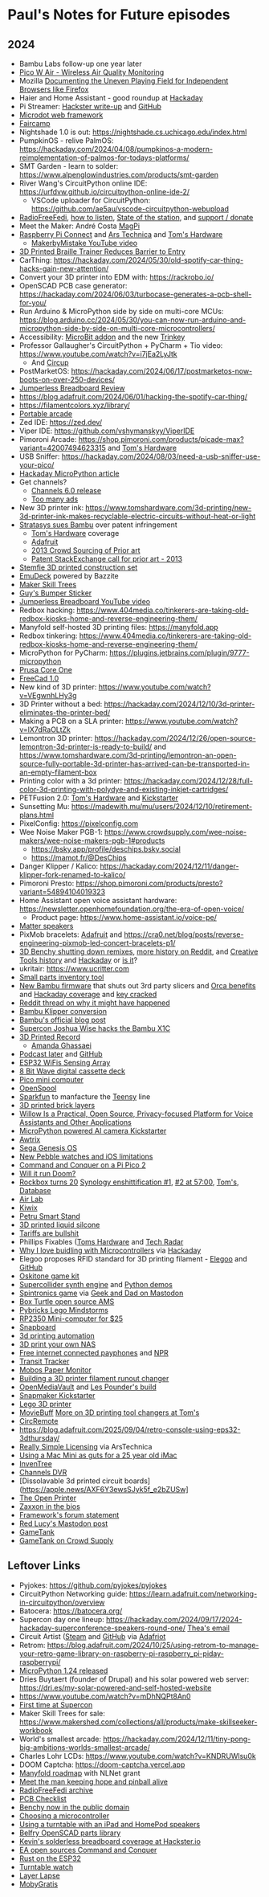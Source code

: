 # Paul's Notes for Future episodes

## 2024

* Bambu Labs follow-up one year later
* [Pico W Air - Wireless Air Quality Monitoring](https://www.tindie.com/products/dphacks/pico-w-air-wireless-air-quality-monitoring/)
* Mozilla [Documenting the Uneven Playing Field for Independent Browsers like Firefox](https://blog.mozilla.org/netpolicy/2024/01/19/platform-tilt/)
* Haier and Home Assistant - good roundup at [Hackaday](https://hackaday.com/2024/01/22/haier-europe-eases-off-on-legal-threat-and-seeks-dialogue/)
* Pi Streamer: [Hackster write-up](https://www.hackster.io/alan-boris/audiophile-pi-music-streamer-in-old-tuner-c96c8b) and [GitHub](https://github.com/alanb128/audio-streaming-box/tree/main)
* [Microdot web framework](https://blog.miguelgrinberg.com/post/microdot-yet-another-python-web-framework)
* [Faircamp](https://simonrepp.com/faircamp/)
* Nightshade 1.0 is out:  https://nightshade.cs.uchicago.edu/index.html
* PumpkinOS - relive PalmOS: https://hackaday.com/2024/04/08/pumpkinos-a-modern-reimplementation-of-palmos-for-todays-platforms/
* SMT Garden - learn to solder: https://www.alpenglowindustries.com/products/smt-garden
* River Wang's CircuitPython online IDE: https://urfdvw.github.io/circuitpython-online-ide-2/
  * VSCode uploader for CircuitPython:  https://github.com/ae5au/vscode-circuitpython-webupload
* [RadioFreeFedi](https://radiofreefedi.net), [how to listen](https://blog.radiofreefedi.net/how-to-listen), [State of the station](https://blog.radiofreefedi.net/state-of-the-station-may-2024), and [support / donate](https://radiofreefedi.net/#donate)
* Meet the Maker: André Costa [MagPi](https://magpi.raspberrypi.com/articles/meet-andre-costa-the-brains-behind-rpilocator)
* [Raspberry Pi Connect](https://www.raspberrypi.com/news/raspberry-pi-connect/) and [Ars Technica](https://arstechnica.com/gadgets/2024/05/raspberry-pis-get-a-built-in-remote-access-tool-raspberry-pi-connect/) and [Tom's Hardware](https://www.tomshardware.com/raspberry-pi/raspberry-pi-connect-launches-remote-controls-your-pi-via-web-browser)
  * [MakerbyMistake YouTube video](https://www.youtube.com/watch?v=z2BDA3mPZVU)
* [3D Printed Braille Trainer Reduces Barrier to Entry](https://hackaday.com/2024/05/20/3d-printed-braille-trainer-reduces-barrier-to-entry/)
* CarThing: https://hackaday.com/2024/05/30/old-spotify-car-thing-hacks-gain-new-attention/
* Convert your 3D printer into EDM with: https://rackrobo.io/
* OpenSCAD PCB case generator:  https://hackaday.com/2024/06/03/turbocase-generates-a-pcb-shell-for-you/
* Run Arduino & MicroPython side by side on multi-core MCUs: https://blog.arduino.cc/2024/05/30/you-can-now-run-arduino-and-micropython-side-by-side-on-multi-core-microcontrollers/
* Accessibility: [MicroBit addon](https://johnvidler.co.uk/blog/the-accessbit-an-accessibility-addon-for-the-microbit/) and the new [Trinkey](https://www.adafruit.com/product/5954)
* Professor Gallaugher's CircuitPython + PyCharm + Tio video: https://www.youtube.com/watch?v=i7jEa2LyJtk
  * And [Circup](https://www.youtube.com/watch?v=R9AArkVi3eE)
* PostMarketOS: https://hackaday.com/2024/06/17/postmarketos-now-boots-on-over-250-devices/
* [Jumperless Breadboard Review](https://www.hackster.io/news/prototyping-magic-hands-on-with-the-wire-free-jumperless-breadboard-8e71040c4b65)
* https://blog.adafruit.com/2024/06/01/hacking-the-spotify-car-thing/
* https://filamentcolors.xyz/library/
* [Portable arcade](https://hackaday.com/2024/06/27/portable-full-size-arcade-cabinets/)
* Zed IDE: https://zed.dev/
* Viper IDE: https://github.com/vshymanskyy/ViperIDE
* Pimoroni Arcade: https://shop.pimoroni.com/products/picade-max?variant=42007494623315 and [Tom's Hardware](https://www.tomshardware.com/raspberry-pi/raspberry-pi-powered-picade-max-brings-two-player-retro-gaming-to-pimoronis-picade-family)
* USB Sniffer:  https://hackaday.com/2024/08/03/need-a-usb-sniffer-use-your-pico/
* [Hackaday MicroPython article](https://hackaday.com/2024/08/05/embedded-python-micropython-toolkits/)
* Get channels?
    * [Channels 6.0 release](https://getchannels.com/2024/08/11/channels-6/)
    * [Too many ads](https://arstechnica.com/gadgets/2024/08/tv-industrys-ads-tracking-obsession-is-turning-your-living-room-into-a-store/?utm_brand=arstechnica&utm_social-type=owned)
* New 3D printer ink:  https://www.tomshardware.com/3d-printing/new-3d-printer-ink-makes-recyclable-electric-circuits-without-heat-or-light
* [Stratasys sues Bambu](https://arstechnica.com/gadgets/2024/08/stratasys-sues-bambu-lab-over-patents-used-widely-by-consumer-3d-printers/) over patent infringement
    * [Tom's Hardware](https://www.tomshardware.com/3d-printing/weve-always-respected-intellectual-property-bambu-lab-responds-to-3d-printer-patent-lawsuit) coverage
    * [Adafruit](https://blog.adafruit.com/2024/08/13/is-stratasys-a-3d-printing-patent-troll-stratasys-v-bambu-lab/)
    * [2013 Crowd Sourcing of Prior art](https://www.finnegan.com/en/insights/articles/crowdsourcing-prior-art-to-defeat-3d-printing-patent.html)
    * [Patent StackExchange call for prior art - 2013](https://patents.stackexchange.com/questions/3493/call-for-prior-art-3d-printing-application-additive-manufacturing-system-and-m)
* [Stemfie 3D printed construction set](https://hackaday.com/2024/08/13/stemfie-the-3d-printable-construction-set/)
* [EmuDeck](https://arstechnica.com/gaming/2024/08/emudeck-machines-pack-popular-emulation-suite-in-linux-powered-plug-and-play-pc/) powered by Bazzite
* [Maker Skill Trees](https://blog.adafruit.com/2024/08/29/the-maker-skill-trees-project-2/)
* [Guy's Bumper Sticker](https://www.youtube.com/watch?v=mWRPRW6pHIY)
* [Jumperless Breadboard YouTube video](https://www.youtube.com/watch?v=fJTE7R_CV8w)
* Redbox hacking: https://www.404media.co/tinkerers-are-taking-old-redbox-kiosks-home-and-reverse-engineering-them/
* Manyfold self-hosted 3D printing files:  https://manyfold.app
* Redbox tinkering:  https://www.404media.co/tinkerers-are-taking-old-redbox-kiosks-home-and-reverse-engineering-them/
* MicroPython for PyCharm: https://plugins.jetbrains.com/plugin/9777-micropython
* [Prusa Core One](https://blog.prusa3d.com/introducing-prusa-core-one-fully-enclosed-corexy-3d-printer-with-active-temperature-control_105477/)
* [FreeCad 1.0](https://blog.freecad.org/2024/11/19/freecad-version-1-0-released/)
* New kind of 3D printer:  https://www.youtube.com/watch?v=VEgwnhLHy3g
* 3D Printer without a bed:  https://hackaday.com/2024/12/10/3d-printer-eliminates-the-printer-bed/
* Making a PCB on a SLA printer:  https://www.youtube.com/watch?v=lX7dRaOLtZk
* Lemontron 3D printer: https://hackaday.com/2024/12/26/open-source-lemontron-3d-printer-is-ready-to-build/ and https://www.tomshardware.com/3d-printing/lemontron-an-open-source-fully-portable-3d-printer-has-arrived-can-be-transported-in-an-empty-filament-box
* Printing color with a 3d printer:  https://hackaday.com/2024/12/28/full-color-3d-printing-with-polydye-and-existing-inkjet-cartridges/
* PETFusion 2.0: [Tom's Hardware](https://www.tomshardware.com/3d-printing/all-in-one-machine-recycles-plastic-bottles-into-3d-printer-filament-petfusion-2-0-launches-on-kickstarter) and [Kickstarter](https://www.kickstarter.com/projects/creative3dp/petfusion-20-pet-bottle-to-filament-with-filament-welder)
* Sunsetting Mu:  https://madewith.mu/mu/users/2024/12/10/retirement-plans.html
* PixelConfig: https://pixelconfig.com
* Wee Noise Maker PGB-1:  https://www.crowdsupply.com/wee-noise-makers/wee-noise-makers-pgb-1#products
  * https://bsky.app/profile/deschips.bsky.social
  * https://mamot.fr/@DesChips
* Danger Klipper / Kalico:  https://hackaday.com/2024/12/11/danger-klipper-fork-renamed-to-kalico/
* Pimoroni Presto:  https://shop.pimoroni.com/products/presto?variant=54894104019323
* Home Assistant open voice assistant hardware:  https://newsletter.openhomefoundation.org/the-era-of-open-voice/
  * Product page: https://www.home-assistant.io/voice-pe/
* [Matter speakers](https://www.theverge.com/2025/1/2/24332848/speakers-matter-smart-home-apple-google-amazon-legato)
* PixMob bracelets:  [Adafruit](https://blog.adafruit.com/2025/01/07/reverse-engineering-the-pixmob-concert-light-bands/) and https://cra0.net/blog/posts/reverse-engineering-pixmob-led-concert-bracelets-p1/
* [3D Benchy shutting down remixes](https://www.redditmedia.com/r/BambuLab/comments/1hwqe8e/fyi_3dbenchycom_is_sending_lawyers_to_kill_the_fun/), [more history on Reddit](https://www.reddit.com/r/3Dprinting/comments/1hx2xbp/about_3dbenchy_someone_else_owns_the_rights_now/), and [Creative Tools history](https://www.linkedin.com/posts/danielnoree_a-piece-of-3dprinting-history-just-faded-activity-7282680313879683072-FCET/) and [Hackaday](https://hackaday.com/2025/01/09/3dbenchy-starts-enforcing-its-no-derivatives-license/) or [is it](https://all3dp.com/4/no-3dbenchy-remixes-arent-being-dmcad/)?
* ukritair: https://www.ucritter.com
* [Small parts inventory tool](https://github.com/dunkelstern/inventory)
* [New Bambu firmware](https://blog.bambulab.com/firmware-update-introducing-new-authorization-control-system-2/) that shuts out 3rd party slicers and [Orca benefits](https://www.reddit.com/r/BambuLab/comments/1i3gyn5/tell_me_why_orcaslicer_is_better_than_bambu_studio/) and [Hackaday coverage](https://hackaday.com/2025/01/17/new-bambu-lab-firmware-update-adds-mandatory-authorization-control-system/) and [key cracked](https://hastebin.skyra.pw/pufugimoye.js)
 * [Reddit thread on why it might have happened](https://www.reddit.com/r/3Dprinting/comments/1i4gotq/my_product_is_the_reason_bambu_blocked_the_api/)
 * [Bambu Klipper conversion](https://github.com/ChazLayyd/Bambu-Lab-Klipper-Conversion)
 * [Bambu's official blog post](https://blog.bambulab.com/updates-and-third-party-integration-with-bambu-connect/)
* [Supercon Joshua Wise hacks the Bambu X1C](https://hackaday.com/2025/01/29/supercon-2024-joshua-wise-hacks-the-bambu-x1-carbon/)
* [3D Printed Record](https://www.instructables.com/3D-Printed-Record/)
  * [Amanda Ghassaei](https://amandaghassaei.com/projects/)
* [Podcast later](https://podcastlater.com) and [GitHub](https://github.com/podcast-later/browser-extensions)
* [ESP32 WiFis Sensing Array](https://espargos.net)
* [8 Bit Wave digital cassette deck](https://github.com/tebl/8BIT-Wave)
* [Pico mini computer](https://www.youtube.com/watch?v=rnwPmoWMGqk)
* [OpenSpool](https://github.com/spuder/OpenSpool/tree/main)
* [Sparkfun](https://news.sparkfun.com/13308) to manfacture the [Teensy](https://www.pjrc.com/sparkfun-to-manufacture-teensy/) line
* [3D printed brick layers](https://hackaday.com/2025/03/17/3d-printed-brick-layers-for-everyone/)
* [Willow Is a Practical, Open Source, Privacy-focused Platform for Voice Assistants and Other Applications](https://heywillow.io)
* [MicroPython powered AI camera Kickstarter](https://www.kickstarter.com/projects/openmv/openmv-n6-and-ae3-low-power-python-programmable-ai-cameras)
* [Awtrix](https://blueforcer.github.io/awtrix3/#/)
* [Sega Genesis OS](https://hackaday.com/2025/04/03/a-proper-os-for-the-sega-genesis-megadrive/)
* [New Pebble watches and iOS limitations](https://www.macrumors.com/2025/03/18/pebble-smartwatch-apple-restrictions/)
* [Command and Conquer on a Pi Pico 2](https://hackaday.com/2025/04/06/command-and-conquer-ported-to-the-pi-pico-2/)
* [Will it run Doom?](https://www.tomshardware.com/video-games/this-usd666-box-can-play-doom-limited-run-games-unveils-the-ultimate-collectors-edition-set-for-doom-fans)
* [Rockbox turns 20](https://hackaday.com/2025/04/19/rockbox-4-0-released/)
[Synology enshittification #1](https://arstechnica.com/gadgets/2025/04/synology-confirms-need-for-synology-branded-drives-in-newer-plus-series-nas/), [#2 at 57:00](https://podcasts.apple.com/us/podcast/nose-biting-territory/id617416468?i=1000704611299), [Tom's](https://www.tomshardware.com/pc-components/nas/synology-requires-self-branded-drives-for-some-consumer-nas-systems-drops-full-functionality-and-support-for-third-party-hdds), [Database](https://github.com/007revad/Synology_HDD_db)
* [Air Lab](https://www.crowdsupply.com/networked-artifacts/air-lab)
* [Kiwix](https://kiwix.org/en/kiwix-hotspot/)
* [Petru Smart Stand](https://petrudesign.com/products/smart-now-playing-vinyl-record-stand)
* [3D printed liquid silcone](https://hackaday.com/2025/05/07/liquid-silicone-3d-printing-is-no-joke/)
* [Tariffs are bullshit](https://tariffsarebullshit.com)
* Phillips Fixables ([Toms Hardware](https://www.tomshardware.com/3d-printing/philips-debuts-3d-printable-components-to-repair-products) and [Tech Radar](https://www.techradar.com/computing/artificial-intelligence/finally-you-can-now-3d-print-your-own-parts-to-repair-the-products-you-buy-and-i-genuinely-hope-other-companies-follow-philipss-lead)
* [Why I love buidling with Microcontrollers](https://www.youtube.com/watch?v=-TFsfcIx04Q) via [Hackaday](https://hackaday.com/2025/05/28/a-love-letter-to-embedded-systems-by-v-hunter-adams/)
* Elegoo proposes RFID standard for 3D printing filament - [Elegoo](https://www.elegoo.com/blogs/news/elegoo-rfid-ecosystem-feedback-solicitation) and [GitHub](https://github.com/ELEGOO-3D/ELEGOO-RFID-Tag-Guide)
* [Oskitone game kit](https://www.oskitone.com/product/higher-lower-game-diy-electronics-kit)
* [Supercollider synth engine](https://supercollider.github.io/) and [Python demos](https://github.com/dayunbao/supriya_demos)
* [Spintronics game](https://upperstory.com/en/spintronics/) via [Geek and Dad on Mastodon](https://mastodon.social/@GeekAndDad/114672001899942927)
* [Box Turtle open source AMS](https://hackaday.com/2025/06/24/is-box-turtle-the-open-source-ams-weve-been-waiting-for/)
* [Pybricks Lego Mindstorms](https://pybricks.com/project/saving-lego-mindstorms/)
* [RP2350 Mini-computer for $25](https://www.olimex.com/Products/RaspberryPi/PICO/RP2350pc/open-source-hardware)
* [Snapboard](https://www.thingiverse.com/thing:7060766/files)
* [3d printing automation](https://www.kickstarter.com/projects/yudi-nz/ottoeject-system-automation-for-your-desktop-3d-printers)
* [3D print your own NAS](https://www.tomshardware.com/3d-printing/you-can-now-3d-print-your-own-nas-bay-the-n5-mini-supports-five-drives-and-even-has-customizable-faceplates)
* [Free internet connected payphones](https://www.sevendaysvt.com/news/vermont-engineer-creates-free-internet-connected-pay-phones-44058923) and [NPR](https://www.npr.org/2025/08/04/nx-s1-5484013/engineer-restores-pay-phones-for-free-public-use)
* [Transit Tracker](https://transit-tracker.eastsideurbanism.org)
* [Mobos Paper Monitor](https://www.crowdsupply.com/modos-tech/modos-paper-monitor/)
* [Building a 3D printer filament runout changer](https://hackaday.com/2025/08/11/the-trials-of-trying-to-build-an-automatic-filament-changer/)
* [OpenMediaVault](https://openmediavault.org/) and [Les Pounder's build](https://www.tomshardware.com/news/live/3d-printed-media-server)
* [Snapmaker Kickstarter](https://www.tomshardware.com/3d-printing/3d-printer-maker-snapmaker-raised-a-staggering-usd7-8-million-on-the-first-day-of-kickstarter-for-its-affordable-tool-changer-breaking-bambus-record)
* [Lego 3D printer](https://www.tomshardware.com/3d-printing/someone-made-a-3d-printer-out-of-lego-maker-puts-together-specialist-project-using-bricks-motors-and-python)
* [MovieBuff](https://codeberg.org/retiolus/moviebuff)
[More on 3D printing tool changers at Tom's](https://www.tomshardware.com/3d-printing/3d-printings-tool-changer-wars-heat-up-as-prusa-re-enters-the-ring)
* [CircRemote](https://github.com/romkey/circremote)
* https://blog.adafruit.com/2025/09/04/retro-console-using-eps32-3dthursday/
* [Really Simple Licensing](https://arstechnica.com/tech-policy/2025/09/pay-per-output-ai-firms-blindsided-by-beefed-up-robots-txt-instructions/) via ArsTechnica
* [Using a Mac Mini as guts for a 25 year old iMac](https://www.youtube.com/watch?v=WoYBuP4Bxiw)
* [InvenTree](https://inventree.org)
* [Channels DVR](https://www.pcworld.com/article/2912640/tv-antenna-users-theres-finally-a-way-to-do-multiview.html)
* [Dissolavable 3d printed circuit boards](https://apple.news/AXF6Y3ewsSJyk5f_e2bZUSw]
* [The Open Printer](https://www.hackster.io/news/the-open-printer-is-a-raspberry-pi-zero-w-powered-fully-open-highly-flexible-inkjet-printer-30948a1787cc)
* [Zaxxon in the bios](https://www.tomshardware.com/software/programming/developer-recreates-classic-shoot-em-up-zaxxon-as-a-uefi-firmware-isometric-arcade-game-coded-in-x86-assembly-for-no-os-represents-total-freedom-from-big-tech)
* [Framework's forum statement](https://community.frame.work/t/framework-supporting-far-right-racists/75986)
 * [Red Lucy's Mastodon post](https://wetdry.world/@lucydev/115343806496681336)
* [GameTank](https://gametank.zone)
 * [GameTank on Crowd Supply](https://www.crowdsupply.com/clydeware/gametank)

## Leftover Links
* Pyjokes: https://github.com/pyjokes/pyjokes
* CircuitPython Networking guide:  https://learn.adafruit.com/networking-in-circuitpython/overview
* Batocera: https://batocera.org/
* Supercon day one lineup:  https://hackaday.com/2024/09/17/2024-hackaday-superconference-speakers-round-one/ [Thea's email](https://gist.github.com/theacodes/56bc67bb918bdee3e00b9af7625a7166)
* Circuit Artist ([Steam](https://github.com/lets-all-be-stupid-forever/circuit-artist) and [GitHub](https://github.com/lets-all-be-stupid-forever/circuit-artist?tab=readme-ov-file) via [Adafriot](https://blog.adafruit.com/2024/09/17/circuit-artist-a-digital-circuit-drawing-and-simulation-game)
* Retrom: https://blog.adafruit.com/2024/10/25/using-retrom-to-manage-your-retro-game-library-on-raspberry-pi-raspberry_pi-piday-raspberrypi/
* [MicroPython 1.24 released](https://github.com/micropython/micropython/releases/tag/v1.24.0)
* Dries Buytaert (founder of Drupal) and his solar powered web server:  https://dri.es/my-solar-powered-and-self-hosted-website
* https://www.youtube.com/watch?v=mDhNQPt8An0
* [First time at Supercon](https://cdwilson.dev/articles/hackaday-supercon-2024/)
* Maker Skill Trees for sale: https://www.makershed.com/collections/all/products/make-skillseeker-workbook
* World's smallest arcade:  https://hackaday.com/2024/12/11/tiny-pong-big-ambitions-worlds-smallest-arcade/
* Charles Lohr LCDs:  https://www.youtube.com/watch?v=KNDRUWlsu0k
* DOOM Captcha: https://doom-captcha.vercel.app
* [Manyfold roadmap](https://manyfold.app/news/2025/01/01/manyfold-nlnet.html) with NLNet grant
* [Meet the man keeping hope and pinball alive](https://arstechnica.com/gaming/2025/01/meet-the-man-keeping-hope-and-70-year-old-pinball-machines-alive/)
* [RadioFreeFedi archive](https://archive.org/details/@lime_bar/lists/1/radio-free-fedi)
* [PCB Checklist](https://dominionofawesome.com/vca/electrical-design-checklist/)
* [Benchy now in the public domain](https://www.nti-group.com/home/information/news/3dbenchy/)
* [Choosing a microcontroller](https://lcamtuf.substack.com/p/choosing-a-microcontroller)
* [Using a turntable with an iPad and HomePod speakers](https://www.macstories.net/stories/from-a-turntable-to-an-ipad-home-dashboard-my-first-experience-with-vinyl/)
* [Belfry OpenSCAD parts library](https://hackaday.com/2025/02/18/belfry-openscad-library-bosl2-brings-useful-parts-and-tools-aplenty/)
* [Kevin's solderless breadboard coverage at Hackster.io](https://www.hackster.io/news/kevin-santo-cappuccio-hacks-the-jumperless-v5-into-the-world-s-first-breadboard-to-run-doom-3b32637de4a3)
* [EA open sources Command and Conquer](https://www.gamingonlinux.com/2025/02/ea-just-open-sourced-command-conquer-red-alert-renegade-and-generals/)
* [Rust on the ESP32](https://hackaday.com/2025/02/27/esp-hal-a-stable-api-esp32-hal-gift-for-your-rust-code/)
* [Turntable watch](https://www.theverge.com/news/627130/ando-vinyl-record-automatic-watch-panasonic-technics-sl-1200-turntable)
* [Layer Lapse](https://hackaday.com/2025/04/08/layerlapse-simplifies-3d-printer-time-lapse-shots/)
* [MobyGratis](https://mobygratis.com)
